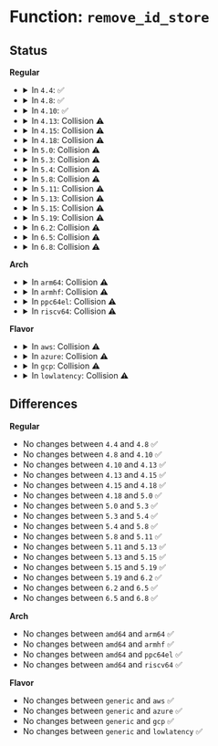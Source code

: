 # Function: <code>remove_id_store</code>

## Status
<b>Regular</b>
<ul>
<li>
<details>
<summary>In <code>4.4</code>: ✅</summary>

```c
ssize_t remove_id_store(struct device_driver *driver, const char *buf, size_t count);
```

**Collision:** Unique Static

**Inline:** No

**Transformation:** False

**Instances:**

```
In drivers/usb/core/driver.c (ffffffff81613890)
Location: drivers/usb/core/driver.c:147
Inline: False
```
**Symbols:**

```
ffffffff81613890-ffffffff81613980: remove_id_store (STB_LOCAL)
```
</details>
</li>
<li>
<details>
<summary>In <code>4.8</code>: ✅</summary>

```c
ssize_t remove_id_store(struct device_driver *driver, const char *buf, size_t count);
```

**Collision:** Unique Static

**Inline:** No

**Transformation:** False

**Instances:**

```
In drivers/usb/core/driver.c (ffffffff81673860)
Location: drivers/usb/core/driver.c:147
Inline: False
```
**Symbols:**

```
ffffffff81673860-ffffffff8167394e: remove_id_store (STB_LOCAL)
```
</details>
</li>
<li>
<details>
<summary>In <code>4.10</code>: ✅</summary>

```c
ssize_t remove_id_store(struct device_driver *driver, const char *buf, size_t count);
```

**Collision:** Unique Static

**Inline:** No

**Transformation:** False

**Instances:**

```
In drivers/usb/core/driver.c (ffffffff816a14f0)
Location: drivers/usb/core/driver.c:150
Inline: False
```
**Symbols:**

```
ffffffff816a14f0-ffffffff816a15de: remove_id_store (STB_LOCAL)
```
</details>
</li>
<li>
<details>
<summary>In <code>4.13</code>: Collision ⚠️</summary>

```c
ssize_t remove_id_store(struct device_driver *driver, const char *buf, size_t count);
```

**Collision:** Static-Static Collision

**Inline:** No

**Transformation:** False

**Instances:**

```
In drivers/pci/pci-driver.c (ffffffff814b0c10)
Location: drivers/pci/pci-driver.c:167
Inline: False
```
```
In drivers/usb/core/driver.c (ffffffff816b65e0)
Location: drivers/usb/core/driver.c:150
Inline: False
```
**Symbols:**

```
ffffffff814b0c10-ffffffff814b0d7e: remove_id_store (STB_LOCAL)
ffffffff816b65e0-ffffffff816b66cc: remove_id_store (STB_LOCAL)
```
</details>
</li>
<li>
<details>
<summary>In <code>4.15</code>: Collision ⚠️</summary>

```c
ssize_t remove_id_store(struct device_driver *driver, const char *buf, size_t count);
```

**Collision:** Static-Static Collision

**Inline:** No

**Transformation:** False

**Instances:**

```
In drivers/pci/pci-driver.c (ffffffff814f0180)
Location: drivers/pci/pci-driver.c:167
Inline: False
```
```
In drivers/usb/core/driver.c (ffffffff81721e70)
Location: drivers/usb/core/driver.c:150
Inline: False
```
**Symbols:**

```
ffffffff814f0180-ffffffff814f02ee: remove_id_store (STB_LOCAL)
ffffffff81721e70-ffffffff81721f5c: remove_id_store (STB_LOCAL)
```
</details>
</li>
<li>
<details>
<summary>In <code>4.18</code>: Collision ⚠️</summary>

```c
ssize_t remove_id_store(struct device_driver *driver, const char *buf, size_t count);
```

**Collision:** Static-Static Collision

**Inline:** No

**Transformation:** False

**Instances:**

```
In drivers/pci/pci-driver.c (ffffffff81521410)
Location: drivers/pci/pci-driver.c:166
Inline: False
```
```
In drivers/usb/core/driver.c (ffffffff81761940)
Location: drivers/usb/core/driver.c:150
Inline: False
```
**Symbols:**

```
ffffffff81521410-ffffffff81521580: remove_id_store (STB_LOCAL)
ffffffff81761940-ffffffff81761a2f: remove_id_store (STB_LOCAL)
```
</details>
</li>
<li>
<details>
<summary>In <code>5.0</code>: Collision ⚠️</summary>

```c
ssize_t remove_id_store(struct device_driver *driver, const char *buf, size_t count);
```

**Collision:** Static-Static Collision

**Inline:** No

**Transformation:** False

**Instances:**

```
In drivers/pci/pci-driver.c (ffffffff81536bd0)
Location: drivers/pci/pci-driver.c:166
Inline: False
```
```
In drivers/usb/core/driver.c (ffffffff81785f50)
Location: drivers/usb/core/driver.c:150
Inline: False
```
**Symbols:**

```
ffffffff81536bd0-ffffffff81536d40: remove_id_store (STB_LOCAL)
ffffffff81785f50-ffffffff8178603f: remove_id_store (STB_LOCAL)
```
</details>
</li>
<li>
<details>
<summary>In <code>5.3</code>: Collision ⚠️</summary>

```c
ssize_t remove_id_store(struct device_driver *driver, const char *buf, size_t count);
```

**Collision:** Static-Static Collision

**Inline:** No

**Transformation:** False

**Instances:**

```
In drivers/pci/pci-driver.c (ffffffff815664b0)
Location: drivers/pci/pci-driver.c:166
Inline: False
```
```
In drivers/dax/bus.c (ffffffff81740010)
Location: drivers/dax/bus.c:117
Inline: False
```
```
In drivers/usb/core/driver.c (ffffffff817c4400)
Location: drivers/usb/core/driver.c:150
Inline: False
```
**Symbols:**

```
ffffffff815664b0-ffffffff81566610: remove_id_store (STB_LOCAL)
ffffffff81740010-ffffffff81740022: remove_id_store (STB_LOCAL)
ffffffff817c4400-ffffffff817c44ed: remove_id_store (STB_LOCAL)
```
</details>
</li>
<li>
<details>
<summary>In <code>5.4</code>: Collision ⚠️</summary>

```c
ssize_t remove_id_store(struct device_driver *driver, const char *buf, size_t count);
```

**Collision:** Static-Static Collision

**Inline:** No

**Transformation:** False

**Instances:**

```
In drivers/pci/pci-driver.c (ffffffff81587810)
Location: drivers/pci/pci-driver.c:166
Inline: False
```
```
In drivers/dax/bus.c (ffffffff817641f0)
Location: drivers/dax/bus.c:117
Inline: False
```
```
In drivers/usb/core/driver.c (ffffffff817f4da0)
Location: drivers/usb/core/driver.c:150
Inline: False
```
**Symbols:**

```
ffffffff81587810-ffffffff81587970: remove_id_store (STB_LOCAL)
ffffffff817641f0-ffffffff81764202: remove_id_store (STB_LOCAL)
ffffffff817f4da0-ffffffff817f4e8d: remove_id_store (STB_LOCAL)
```
</details>
</li>
<li>
<details>
<summary>In <code>5.8</code>: Collision ⚠️</summary>

```c
ssize_t remove_id_store(struct device_driver *driver, const char *buf, size_t count);
```

**Collision:** Static-Static Collision

**Inline:** No

**Transformation:** False

**Instances:**

```
In drivers/pci/pci-driver.c (ffffffff8162e810)
Location: drivers/pci/pci-driver.c:166
Inline: False
```
```
In drivers/dax/bus.c (ffffffff81824110)
Location: drivers/dax/bus.c:117
Inline: False
```
```
In drivers/usb/core/driver.c (ffffffff818c49c0)
Location: drivers/usb/core/driver.c:150
Inline: False
```
**Symbols:**

```
ffffffff8162e810-ffffffff8162e971: remove_id_store (STB_LOCAL)
ffffffff81824110-ffffffff81824122: remove_id_store (STB_LOCAL)
ffffffff818c49c0-ffffffff818c4aab: remove_id_store (STB_LOCAL)
```
</details>
</li>
<li>
<details>
<summary>In <code>5.11</code>: Collision ⚠️</summary>

```c
ssize_t remove_id_store(struct device_driver *driver, const char *buf, size_t count);
```

**Collision:** Static-Static Collision

**Inline:** No

**Transformation:** False

**Instances:**

```
In drivers/pci/pci-driver.c (ffffffff81653f00)
Location: drivers/pci/pci-driver.c:241
Inline: False
```
```
In drivers/dax/bus.c (ffffffff818336d0)
Location: drivers/dax/bus.c:118
Inline: False
```
```
In drivers/usb/core/driver.c (ffffffff818d08b0)
Location: drivers/usb/core/driver.c:150
Inline: False
```
**Symbols:**

```
ffffffff81653f00-ffffffff81654061: remove_id_store (STB_LOCAL)
ffffffff818336d0-ffffffff818336e2: remove_id_store (STB_LOCAL)
ffffffff818d08b0-ffffffff818d099b: remove_id_store (STB_LOCAL)
```
</details>
</li>
<li>
<details>
<summary>In <code>5.13</code>: Collision ⚠️</summary>

```c
ssize_t remove_id_store(struct device_driver *driver, const char *buf, size_t count);
```

**Collision:** Static-Static Collision

**Inline:** No

**Transformation:** False

**Instances:**

```
In drivers/pci/pci-driver.c (ffffffff81636d40)
Location: drivers/pci/pci-driver.c:241
Inline: False
```
```
In drivers/dax/bus.c (ffffffff81816790)
Location: drivers/dax/bus.c:116
Inline: False
```
```
In drivers/usb/core/driver.c (ffffffff818b42d0)
Location: drivers/usb/core/driver.c:150
Inline: False
```
**Symbols:**

```
ffffffff81636d40-ffffffff81636ea1: remove_id_store (STB_LOCAL)
ffffffff81816790-ffffffff818167a2: remove_id_store (STB_LOCAL)
ffffffff818b42d0-ffffffff818b43bb: remove_id_store (STB_LOCAL)
```
</details>
</li>
<li>
<details>
<summary>In <code>5.15</code>: Collision ⚠️</summary>

```c
ssize_t remove_id_store(struct device_driver *driver, const char *buf, size_t count);
```

**Collision:** Static-Static Collision

**Inline:** No

**Transformation:** False

**Instances:**

```
In drivers/pci/pci-driver.c (ffffffff816a6f80)
Location: drivers/pci/pci-driver.c:255
Inline: False
```
```
In drivers/dax/bus.c (ffffffff818a0dd0)
Location: drivers/dax/bus.c:116
Inline: False
```
```
In drivers/usb/core/driver.c (ffffffff81949800)
Location: drivers/usb/core/driver.c:150
Inline: False
```
**Symbols:**

```
ffffffff816a6f80-ffffffff816a70e1: remove_id_store (STB_LOCAL)
ffffffff818a0dd0-ffffffff818a0de2: remove_id_store (STB_LOCAL)
ffffffff81949800-ffffffff819498eb: remove_id_store (STB_LOCAL)
```
</details>
</li>
<li>
<details>
<summary>In <code>5.19</code>: Collision ⚠️</summary>

```c
ssize_t remove_id_store(struct device_driver *driver, const char *buf, size_t count);
```

**Collision:** Static-Static Collision

**Inline:** No

**Transformation:** False

**Instances:**

```
In drivers/pci/pci-driver.c (ffffffff817c7cc0)
Location: drivers/pci/pci-driver.c:256
Inline: False
```
```
In drivers/dax/bus.c (ffffffff819ea450)
Location: drivers/dax/bus.c:114
Inline: False
```
```
In drivers/usb/core/driver.c (ffffffff81aa1010)
Location: drivers/usb/core/driver.c:150
Inline: False
```
**Symbols:**

```
ffffffff817c7cc0-ffffffff817c7e3f: remove_id_store (STB_LOCAL)
ffffffff819ea450-ffffffff819ea46e: remove_id_store (STB_LOCAL)
ffffffff81aa1010-ffffffff81aa1118: remove_id_store (STB_LOCAL)
```
</details>
</li>
<li>
<details>
<summary>In <code>6.2</code>: Collision ⚠️</summary>

```c
ssize_t remove_id_store(struct device_driver *driver, const char *buf, size_t count);
```

**Collision:** Static-Static Collision

**Inline:** No

**Transformation:** False

**Instances:**

```
In drivers/pci/pci-driver.c (ffffffff818e5490)
Location: drivers/pci/pci-driver.c:256
Inline: False
```
```
In drivers/dax/bus.c (ffffffff81b66ec0)
Location: drivers/dax/bus.c:114
Inline: False
```
```
In drivers/usb/core/driver.c (ffffffff81c26660)
Location: drivers/usb/core/driver.c:150
Inline: False
```
**Symbols:**

```
ffffffff818e5490-ffffffff818e560f: remove_id_store (STB_LOCAL)
ffffffff81b66ec0-ffffffff81b66ede: remove_id_store (STB_LOCAL)
ffffffff81c26660-ffffffff81c26768: remove_id_store (STB_LOCAL)
```
</details>
</li>
<li>
<details>
<summary>In <code>6.5</code>: Collision ⚠️</summary>

```c
ssize_t remove_id_store(struct device_driver *driver, const char *buf, size_t count);
```

**Collision:** Static-Static Collision

**Inline:** No

**Transformation:** False

**Instances:**

```
In drivers/pci/pci-driver.c (ffffffff81928ad0)
Location: drivers/pci/pci-driver.c:256
Inline: False
```
```
In drivers/dax/bus.c (ffffffff81bba280)
Location: drivers/dax/bus.c:133
Inline: False
```
```
In drivers/usb/core/driver.c (ffffffff81c8d620)
Location: drivers/usb/core/driver.c:150
Inline: False
```
**Symbols:**

```
ffffffff81928ad0-ffffffff81928c4f: remove_id_store (STB_LOCAL)
ffffffff81bba280-ffffffff81bba29e: remove_id_store (STB_LOCAL)
ffffffff81c8d620-ffffffff81c8d728: remove_id_store (STB_LOCAL)
```
</details>
</li>
<li>
<details>
<summary>In <code>6.8</code>: Collision ⚠️</summary>

```c
ssize_t remove_id_store(struct device_driver *driver, const char *buf, size_t count);
```

**Collision:** Static-Static Collision

**Inline:** No

**Transformation:** False

**Instances:**

```
In drivers/pci/pci-driver.c (ffffffff819712d0)
Location: drivers/pci/pci-driver.c:256
Inline: False
```
```
In drivers/dax/bus.c (ffffffff81c0f400)
Location: drivers/dax/bus.c:133
Inline: False
```
```
In drivers/usb/core/driver.c (ffffffff81d42150)
Location: drivers/usb/core/driver.c:150
Inline: False
```
**Symbols:**

```
ffffffff819712d0-ffffffff8197144f: remove_id_store (STB_LOCAL)
ffffffff81c0f400-ffffffff81c0f41e: remove_id_store (STB_LOCAL)
ffffffff81d42150-ffffffff81d42258: remove_id_store (STB_LOCAL)
```
</details>
</li>
</ul>
<b>Arch</b>
<ul>
<li>
<details>
<summary>In <code>arm64</code>: Collision ⚠️</summary>

```c
ssize_t remove_id_store(struct device_driver *driver, const char *buf, size_t count);
```

**Collision:** Static-Static Collision

**Inline:** No

**Transformation:** False

**Instances:**

```
In drivers/pci/pci-driver.c (ffff8000106ebd88)
Location: drivers/pci/pci-driver.c:166
Inline: False
```
```
In drivers/dax/bus.c (ffff8000109646f8)
Location: drivers/dax/bus.c:117
Inline: False
```
```
In drivers/usb/core/driver.c (ffff800010a25a88)
Location: drivers/usb/core/driver.c:150
Inline: False
```
**Symbols:**

```
ffff8000106ebd88-ffff8000106ebf3c: remove_id_store (STB_LOCAL)
ffff8000109646f8-ffff800010964740: remove_id_store (STB_LOCAL)
ffff800010a25a88-ffff800010a25bd4: remove_id_store (STB_LOCAL)
```
</details>
</li>
<li>
<details>
<summary>In <code>armhf</code>: Collision ⚠️</summary>

```c
ssize_t remove_id_store(struct device_driver *driver, const char *buf, size_t count);
```

**Collision:** Static-Static Collision

**Inline:** No

**Transformation:** False

**Instances:**

```
In drivers/pci/pci-driver.c (c0886f14)
Location: drivers/pci/pci-driver.c:166
Inline: False
```
```
In drivers/dax/bus.c (c0a3b08c)
Location: drivers/dax/bus.c:117
Inline: False
```
```
In drivers/usb/core/driver.c (c0afaf04)
Location: drivers/usb/core/driver.c:150
Inline: False
```
**Symbols:**

```
c0886f14-c08870ac: remove_id_store (STB_LOCAL)
c0a3b08c-c0a3b0ac: remove_id_store (STB_LOCAL)
c0afaf04-c0afb01c: remove_id_store (STB_LOCAL)
```
</details>
</li>
<li>
<details>
<summary>In <code>ppc64el</code>: Collision ⚠️</summary>

```c
ssize_t remove_id_store(struct device_driver *driver, const char *buf, size_t count);
```

**Collision:** Static-Static Collision

**Inline:** No

**Transformation:** False

**Instances:**

```
In drivers/pci/pci-driver.c (c000000000866d70)
Location: drivers/pci/pci-driver.c:166
Inline: False
```
```
In drivers/dax/bus.c (c000000000a1b200)
Location: drivers/dax/bus.c:117
Inline: False
```
```
In drivers/usb/core/driver.c (c000000000ae0e20)
Location: drivers/usb/core/driver.c:150
Inline: False
```
**Symbols:**

```
c000000000866d70-c000000000866f78: remove_id_store (STB_LOCAL)
c000000000a1b200-c000000000a1b218: remove_id_store (STB_LOCAL)
c000000000ae0e20-c000000000ae0f9c: remove_id_store (STB_LOCAL)
```
</details>
</li>
<li>
<details>
<summary>In <code>riscv64</code>: Collision ⚠️</summary>

```c
ssize_t remove_id_store(struct device_driver *driver, const char *buf, size_t count);
```

**Collision:** Static-Static Collision

**Inline:** No

**Transformation:** False

**Instances:**

```
In drivers/pci/pci-driver.c (ffffffe0004c0e0a)
Location: drivers/pci/pci-driver.c:166
Inline: False
```
```
In drivers/dax/bus.c (ffffffe0005d13ca)
Location: drivers/dax/bus.c:117
Inline: False
```
```
In drivers/usb/core/driver.c (ffffffe000647b44)
Location: drivers/usb/core/driver.c:150
Inline: False
```
**Symbols:**

```
ffffffe0004c0e0a-ffffffe0004c0f4c: remove_id_store (STB_LOCAL)
ffffffe0005d13ca-ffffffe0005d1406: remove_id_store (STB_LOCAL)
ffffffe000647b44-ffffffe000647c30: remove_id_store (STB_LOCAL)
```
</details>
</li>
</ul>
<b>Flavor</b>
<ul>
<li>
<details>
<summary>In <code>aws</code>: Collision ⚠️</summary>

```c
ssize_t remove_id_store(struct device_driver *driver, const char *buf, size_t count);
```

**Collision:** Static-Static Collision

**Inline:** No

**Transformation:** False

**Instances:**

```
In drivers/pci/pci-driver.c (ffffffff8157b840)
Location: drivers/pci/pci-driver.c:166
Inline: False
```
```
In drivers/dax/bus.c (ffffffff817188e0)
Location: drivers/dax/bus.c:117
Inline: False
```
```
In drivers/usb/core/driver.c (ffffffff817ad180)
Location: drivers/usb/core/driver.c:150
Inline: False
```
**Symbols:**

```
ffffffff8157b840-ffffffff8157b9a0: remove_id_store (STB_LOCAL)
ffffffff817188e0-ffffffff817188f2: remove_id_store (STB_LOCAL)
ffffffff817ad180-ffffffff817ad26d: remove_id_store (STB_LOCAL)
```
</details>
</li>
<li>
<details>
<summary>In <code>azure</code>: Collision ⚠️</summary>

```c
ssize_t remove_id_store(struct device_driver *driver, const char *buf, size_t count);
```

**Collision:** Static-Static Collision

**Inline:** No

**Transformation:** False

**Instances:**

```
In drivers/pci/pci-driver.c (ffffffff8156a470)
Location: drivers/pci/pci-driver.c:166
Inline: False
```
```
In drivers/dax/bus.c (ffffffff816f0e10)
Location: drivers/dax/bus.c:117
Inline: False
```
```
In drivers/usb/core/driver.c (ffffffff8179eb80)
Location: drivers/usb/core/driver.c:150
Inline: False
```
```
In drivers/hv/vmbus_drv.c (ffffffff8184ef30)
Location: drivers/hv/vmbus_drv.c:796
Inline: False
```
**Symbols:**

```
ffffffff8156a470-ffffffff8156a5d0: remove_id_store (STB_LOCAL)
ffffffff816f0e10-ffffffff816f0e22: remove_id_store (STB_LOCAL)
ffffffff8179eb80-ffffffff8179ec6d: remove_id_store (STB_LOCAL)
ffffffff8184ef30-ffffffff8184f023: remove_id_store (STB_LOCAL)
```
</details>
</li>
<li>
<details>
<summary>In <code>gcp</code>: Collision ⚠️</summary>

```c
ssize_t remove_id_store(struct device_driver *driver, const char *buf, size_t count);
```

**Collision:** Static-Static Collision

**Inline:** No

**Transformation:** False

**Instances:**

```
In drivers/pci/pci-driver.c (ffffffff8157b560)
Location: drivers/pci/pci-driver.c:166
Inline: False
```
```
In drivers/dax/bus.c (ffffffff817576b0)
Location: drivers/dax/bus.c:117
Inline: False
```
```
In drivers/usb/core/driver.c (ffffffff817e9c20)
Location: drivers/usb/core/driver.c:150
Inline: False
```
**Symbols:**

```
ffffffff8157b560-ffffffff8157b6c0: remove_id_store (STB_LOCAL)
ffffffff817576b0-ffffffff817576c2: remove_id_store (STB_LOCAL)
ffffffff817e9c20-ffffffff817e9d0d: remove_id_store (STB_LOCAL)
```
</details>
</li>
<li>
<details>
<summary>In <code>lowlatency</code>: Collision ⚠️</summary>

```c
ssize_t remove_id_store(struct device_driver *driver, const char *buf, size_t count);
```

**Collision:** Static-Static Collision

**Inline:** No

**Transformation:** False

**Instances:**

```
In drivers/pci/pci-driver.c (ffffffff81595b70)
Location: drivers/pci/pci-driver.c:166
Inline: False
```
```
In drivers/dax/bus.c (ffffffff81772b50)
Location: drivers/dax/bus.c:117
Inline: False
```
```
In drivers/usb/core/driver.c (ffffffff81803220)
Location: drivers/usb/core/driver.c:150
Inline: False
```
**Symbols:**

```
ffffffff81595b70-ffffffff81595ccf: remove_id_store (STB_LOCAL)
ffffffff81772b50-ffffffff81772b62: remove_id_store (STB_LOCAL)
ffffffff81803220-ffffffff81803309: remove_id_store (STB_LOCAL)
```
</details>
</li>
</ul>

## Differences
<b>Regular</b>
<ul>
<li>
No changes between <code>4.4</code> and <code>4.8</code> ✅
</li>
<li>
No changes between <code>4.8</code> and <code>4.10</code> ✅
</li>
<li>
No changes between <code>4.10</code> and <code>4.13</code> ✅
</li>
<li>
No changes between <code>4.13</code> and <code>4.15</code> ✅
</li>
<li>
No changes between <code>4.15</code> and <code>4.18</code> ✅
</li>
<li>
No changes between <code>4.18</code> and <code>5.0</code> ✅
</li>
<li>
No changes between <code>5.0</code> and <code>5.3</code> ✅
</li>
<li>
No changes between <code>5.3</code> and <code>5.4</code> ✅
</li>
<li>
No changes between <code>5.4</code> and <code>5.8</code> ✅
</li>
<li>
No changes between <code>5.8</code> and <code>5.11</code> ✅
</li>
<li>
No changes between <code>5.11</code> and <code>5.13</code> ✅
</li>
<li>
No changes between <code>5.13</code> and <code>5.15</code> ✅
</li>
<li>
No changes between <code>5.15</code> and <code>5.19</code> ✅
</li>
<li>
No changes between <code>5.19</code> and <code>6.2</code> ✅
</li>
<li>
No changes between <code>6.2</code> and <code>6.5</code> ✅
</li>
<li>
No changes between <code>6.5</code> and <code>6.8</code> ✅
</li>
</ul>
<b>Arch</b>
<ul>
<li>
No changes between <code>amd64</code> and <code>arm64</code> ✅
</li>
<li>
No changes between <code>amd64</code> and <code>armhf</code> ✅
</li>
<li>
No changes between <code>amd64</code> and <code>ppc64el</code> ✅
</li>
<li>
No changes between <code>amd64</code> and <code>riscv64</code> ✅
</li>
</ul>
<b>Flavor</b>
<ul>
<li>
No changes between <code>generic</code> and <code>aws</code> ✅
</li>
<li>
No changes between <code>generic</code> and <code>azure</code> ✅
</li>
<li>
No changes between <code>generic</code> and <code>gcp</code> ✅
</li>
<li>
No changes between <code>generic</code> and <code>lowlatency</code> ✅
</li>
</ul>
